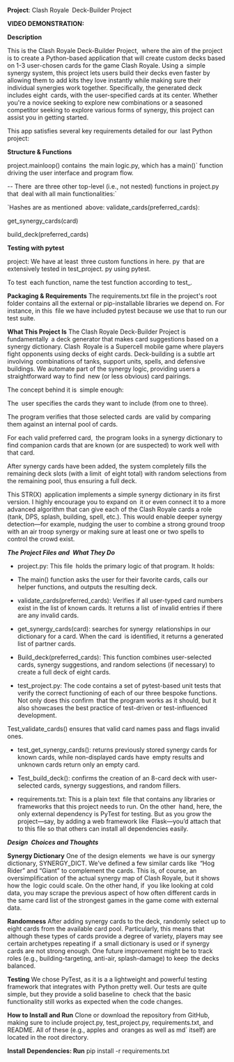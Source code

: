 **Project**: Clash Royale Deck-Builder Project

**VIDEO DEMONSTRATION:**

**Description**

This is the Clash Royale Deck-Builder Project, where the aim of the project is to create a Python-based application that will create custom decks based on 1-3 user-chosen cards for the game Clash Royale. Using a simple synergy system, this project lets users build their decks even faster by allowing them to add kits they love instantly while making sure their individual synergies work together. Specifically, the generated deck includes eight cards, with the user-specified cards at its center. Whether you're a novice seeking to explore new combinations or a seasoned competitor seeking to explore various forms of synergy, this project can assist you in getting started.

This app satisfies several key requirements detailed for our last Python project:

**Structure & Functions**

project.mainloop() contains the main logic.py, which has a main()` function driving the user interface and program flow.

-- There are three other top-level (i.e., not nested) functions in project.py that deal with all main functionalities:`

`Hashes are as mentioned above: validate_cards(preferred_cards):

get_synergy_cards(card)

build_deck(preferred_cards)

**Testing with pytest**

project: We have at least three custom functions in here. py that are extensively tested in test_project. py using pytest.

To test each function, name the test function according to test_.

**Packaging & Requirements**
The requirements.txt file in the project's root folder contains all the external or pip-installable libraries we depend on. For instance, in this file we have included pytest because we use that to run our test suite.

**What This Project Is**
The Clash Royale Deck-Builder Project is fundamentally a deck generator that makes card suggestions based on a synergy dictionary. Clash Royale is a Supercell mobile game where players fight opponents using decks of eight cards. Deck-building is a subtle art involving combinations of tanks, support units, spells, and defensive buildings. We automate part of the synergy logic, providing users a straightforward way to find new (or less obvious) card pairings.

The concept behind it is simple enough:

The user specifies the cards they want to include (from one to three).

The program verifies that those selected cards are valid by comparing them against an internal pool of cards.

For each valid preferred card, the program looks in a synergy dictionary to find companion cards that are known (or are suspected) to work well with that card.

After synergy cards have been added, the system completely fills the remaining deck slots (with a limit of eight total) with random selections from the remaining pool, thus ensuring a full deck.

This STR(X) application implements a simple synergy dictionary in its first version. I highly encourage you to expand on it or even connect it to a more advanced algorithm that can give each of the Clash Royale cards a role (tank, DPS, splash, building, spell, etc.). This would enable deeper synergy detection—for example, nudging the user to combine a strong ground troop with an air troop synergy or making sure at least one or two spells to control the crowd exist.

_**The Project Files and What They Do**_

- project.py: This file holds the primary logic of that program. It holds:

- The main() function asks the user for their favorite cards, calls our helper functions, and outputs the resulting deck.

- validate_cards(preferred_cards): Verifies if all user-typed card numbers exist in the list of known cards. It returns a list of invalid entries if there are any invalid cards.

- get_synergy_cards(card): searches for synergy relationships in our dictionary for a card. When the card is identified, it returns a generated list of partner cards.

- Build_deck(preferred_cards): This function combines user-selected cards, synergy suggestions, and random selections (if necessary) to create a full deck of eight cards.

- test_project.py: The code contains a set of pytest-based unit tests that verify the correct functioning of each of our three bespoke functions. Not only does this confirm that the program works as it should, but it also showcases the best practice of test-driven or test-influenced development.

Test_validate_cards() ensures that valid card names pass and flags invalid ones.

- test_get_synergy_cards(): returns previously stored synergy cards for known cards, while non-displayed cards have empty results and unknown cards return only an empty card.

- Test_build_deck(): confirms the creation of an 8-card deck with user-selected cards, synergy suggestions, and random fillers.

- requirements.txt: This is a plain text file that contains any libraries or frameworks that this project needs to run. On the other hand, here, the only external dependency is PyTest for testing. But as you grow the project—say, by adding a web framework like Flask—you’d attach that to this file so that others can install all dependencies easily.

_**Design Choices and Thoughts**_

**Synergy Dictionary**
One of the design elements we have is our synergy dictionary, SYNERGY_DICT. We’ve defined a few similar cards like “Hog Rider” and “Giant” to complement the cards. This is, of course, an oversimplification of the actual synergy map of Clash Royale, but it shows how the logic could scale. On the other hand, if you like looking at cold data, you may scrape the previous aspect of how often different cards in the same card list of the strongest games in the game come with external data.

**Randomness**
After adding synergy cards to the deck, randomly select up to eight cards from the available card pool. Particularly, this means that although these types of cards provide a degree of variety, players may see certain archetypes repeating if a small dictionary is used or if synergy cards are not strong enough. One future improvement might be to track roles (e.g., building-targeting, anti-air, splash-damage) to keep the decks balanced.

**Testing**
We chose PyTest, as it is a a lightweight and powerful testing framework that integrates with Python pretty well. Our tests are quite simple, but they provide a solid baseline to check that the basic functionality still works as expected when the code changes.

**How to Install and Run**
Clone or download the repository from GitHub, making sure to include project.py, test_project.py, requirements.txt, and README. All of these (e.g., apples and oranges as well as md` itself) are located in the root directory.

**Install Dependencies: Run**
pip install -r requirements.txt
